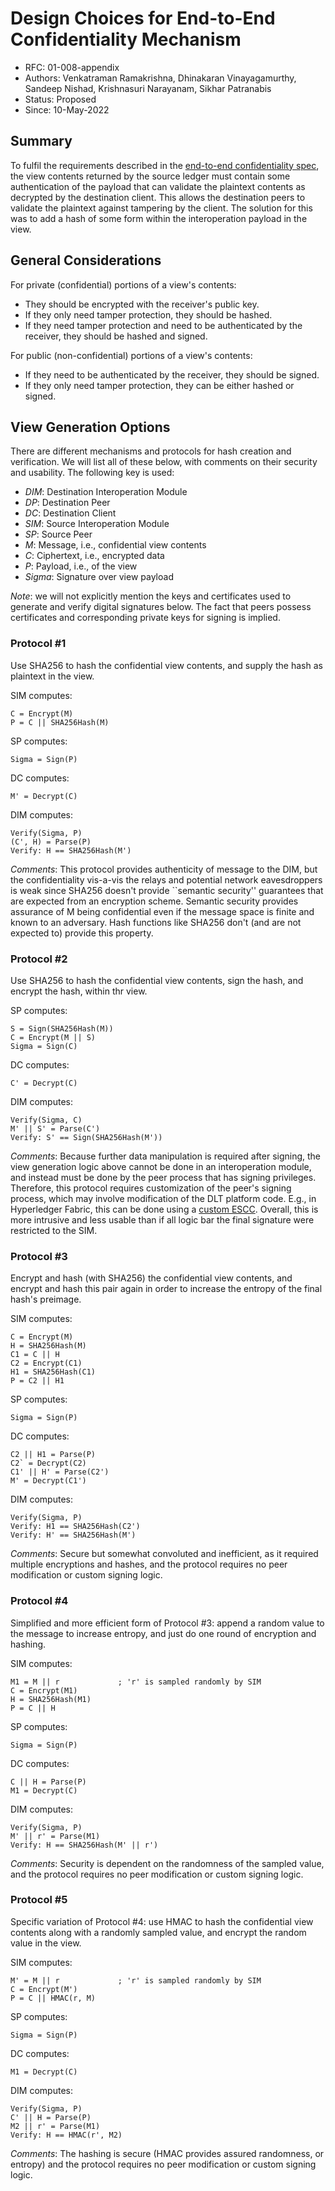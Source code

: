 <!--
 Copyright IBM Corp. All Rights Reserved.

 SPDX-License-Identifier: CC-BY-4.0
 -->
# Design Choices for End-to-End Confidentiality Mechanism

- RFC: 01-008-appendix
- Authors: Venkatraman Ramakrishna, Dhinakaran Vinayagamurthy, Sandeep Nishad, Krishnasuri Narayanam, Sikhar Patranabis
- Status: Proposed
- Since: 10-May-2022


## Summary

To fulfil the requirements described in the [end-to-end confidentiality spec](./confidentiality.md), the view contents returned by the source ledger must contain some authentication of the payload that can validate the plaintext contents as decrypted by the destination client. This allows the destination peers to validate the plaintext against tampering by the client. The solution for this was to add a hash of some form within the interoperation payload in the view.

## General Considerations

For private (confidential) portions of a view's contents:
- They should be encrypted with the receiver's public key.
- If they only need tamper protection, they should be hashed.
- If they need tamper protection and need to be authenticated by the receiver, they should be hashed and signed.

For public (non-confidential) portions of a view's contents:
- If they need to be authenticated by the receiver, they should be signed.
- If they only need tamper protection, they can be either hashed or signed.

## View Generation Options

There are different mechanisms and protocols for hash creation and verification. We will list all of these below, with comments on their security and usability. The following key is used:
- _DIM_: Destination Interoperation Module
- _DP_: Destination Peer
- _DC_: Destination Client
- _SIM_: Source Interoperation Module
- _SP_: Source Peer
- _M_: Message, i.e., confidential view contents
- _C_: Ciphertext, i.e., encrypted data
- _P_: Payload, i.e., of the view
- _Sigma_: Signature over view payload

_Note_: we will not explicitly mention the keys and certificates used to generate and verify digital signatures below. The fact that peers possess certificates and corresponding private keys for signing is implied.

### Protocol #1

Use SHA256 to hash the confidential view contents, and supply the hash as plaintext in the view.

SIM computes:
```
C = Encrypt(M)
P = C || SHA256Hash(M)
```
SP computes:
```
Sigma = Sign(P)
```
DC computes:
```
M' = Decrypt(C)
```
DIM computes:
```
Verify(Sigma, P)
(C', H) = Parse(P)
Verify: H == SHA256Hash(M')
```
_Comments_: This protocol provides authenticity of message to the DIM, but the confidentiality vis-a-vis the relays and potential network eavesdroppers is weak since SHA256 doesn't provide ``semantic security'' guarantees that are expected from an encryption scheme. Semantic security provides assurance of M being confidential even if the message space is finite and known to an adversary. Hash functions like SHA256 don't (and are not expected to) provide this property.

### Protocol #2

Use SHA256 to hash the confidential view contents, sign the hash, and encrypt the hash, within thr view.

SP computes:
```
S = Sign(SHA256Hash(M))
C = Encrypt(M || S)
Sigma = Sign(C)
```
DC computes:
```
C' = Decrypt(C)
```
DIM computes:
```
Verify(Sigma, C)
M' || S' = Parse(C')
Verify: S' == Sign(SHA256Hash(M'))
```
_Comments_: Because further data manipulation is required after signing, the view generation logic above cannot be done in an interoperation module, and instead must be done by the peer process that has signing privileges. Therefore, this protocol requires customization of the peer's signing process, which may involve modification of the DLT platform code. E.g., in Hyperledger Fabric, this can be done using a [custom ESCC](https://hyperledger-fabric.readthedocs.io/en/latest/pluggable_endorsement_and_validation.html). Overall, this is more intrusive and less usable than if all logic bar the final signature were restricted to the SIM.

### Protocol #3

Encrypt and hash (with SHA256) the confidential view contents, and encrypt and hash this pair again in order to increase the entropy of the final hash's preimage.

SIM computes:
```
C = Encrypt(M)
H = SHA256Hash(M)
C1 = C || H
C2 = Encrypt(C1)
H1 = SHA256Hash(C1)
P = C2 || H1
```
SP computes:
```
Sigma = Sign(P)
```
DC computes:
```
C2 || H1 = Parse(P)
C2` = Decrypt(C2)
C1' || H' = Parse(C2')
M' = Decrypt(C1')
```
DIM computes:
```
Verify(Sigma, P)
Verify: H1 == SHA256Hash(C2')
Verify: H' == SHA256Hash(M')
```
_Comments_: Secure but somewhat convoluted and inefficient, as it required multiple encryptions and hashes, and the protocol requires no peer modification or custom signing logic.

### Protocol #4

Simplified and more efficient form of Protocol #3: append a random value to the message to increase entropy, and just do one round of encryption and hashing.

SIM computes:
```
M1 = M || r             ; 'r' is sampled randomly by SIM
C = Encrypt(M1)
H = SHA256Hash(M1)
P = C || H
```
SP computes:
```
Sigma = Sign(P)
```
DC computes:
```
C || H = Parse(P)
M1 = Decrypt(C)
```
DIM computes:
```
Verify(Sigma, P)
M' || r' = Parse(M1)
Verify: H == SHA256Hash(M' || r')
```
_Comments_: Security is dependent on the randomness of the sampled value, and the protocol requires no peer modification or custom signing logic.

### Protocol #5

Specific variation of Protocol #4: use HMAC to hash the confidential view contents along with a randomly sampled value, and encrypt the random value in the view.

SIM computes:
```
M' = M || r             ; 'r' is sampled randomly by SIM
C = Encrypt(M')
P = C || HMAC(r, M)
```
SP computes:
```
Sigma = Sign(P)
```
DC computes:
```
M1 = Decrypt(C)
```
DIM computes:
```
Verify(Sigma, P)
C' || H = Parse(P)
M2 || r' = Parse(M1)
Verify: H == HMAC(r', M2)
```
_Comments_: The hashing is secure (HMAC provides assured randomness, or entropy) and the protocol requires no peer modification or custom signing logic.

